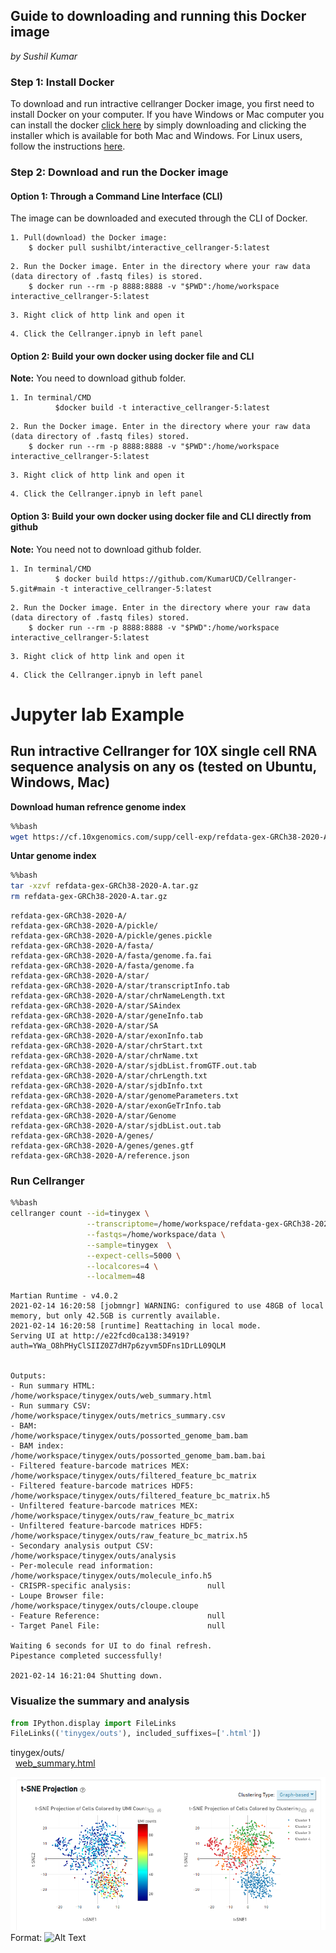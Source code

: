 
## Guide to downloading and running this Docker image
_by Sushil Kumar_

### Step 1: Install Docker

To download and run intractive cellranger Docker image, you first need to install Docker on your computer. If you have Windows or Mac computer you can install the docker [click here](https://www.docker.com/products/docker-desktop) by simply downloading and clicking the installer which is available for both Mac and Windows. For Linux users, follow the instructions [here](https://docs.docker.com/linux/step_one/). 

### Step 2: Download and run the Docker image

#### Option 1: Through a Command Line Interface (CLI)

The image can be downloaded and executed through the CLI of Docker.
```
1. Pull(download) the Docker image:
	$ docker pull sushilbt/interactive_cellranger-5:latest
```
```
2. Run the Docker image. Enter in the directory where your raw data (data directory of .fastq files) is stored.
	$ docker run --rm -p 8888:8888 -v "$PWD":/home/workspace  interactive_cellranger-5:latest
```
```
3. Right click of http link and open it
```
```
4. Click the Cellranger.ipnyb in left panel 
```


#### Option 2: Build your own docker using docker file and CLI

**Note:** You need to download github folder.
```
1. In terminal/CMD
          $docker build -t interactive_cellranger-5:latest
```
```
2. Run the Docker image. Enter in the directory where your raw data (data directory of .fastq files) stored.	
	$ docker run --rm -p 8888:8888 -v "$PWD":/home/workspace  interactive_cellranger-5:latest
```
```
3. Right click of http link and open it
```
```
4. Click the Cellranger.ipnyb in left panel
```

#### Option 3: Build your own docker using docker file and CLI directly from github

**Note:** You need not to download github folder.
```
1. In terminal/CMD
          $ docker build https://github.com/KumarUCD/Cellranger-5.git#main -t interactive_cellranger-5:latest
```
```
2. Run the Docker image. Enter in the directory where your raw data (data directory of .fastq files) stored.
	$ docker run --rm -p 8888:8888 -v "$PWD":/home/workspace  interactive_cellranger-5:latest
```
```
3. Right click of http link and open it
```
```
4. Click the Cellranger.ipnyb in left panel 
```

# Jupyter lab Example
## Run intractive Cellranger for 10X single cell RNA sequence analysis on any os (tested on Ubuntu, Windows, Mac)

**Download human refrence genome index**
```bash
%%bash
wget https://cf.10xgenomics.com/supp/cell-exp/refdata-gex-GRCh38-2020-A.tar.gz
```
**Untar genome index**   
```bash
%%bash
tar -xzvf refdata-gex-GRCh38-2020-A.tar.gz
rm refdata-gex-GRCh38-2020-A.tar.gz
```
    refdata-gex-GRCh38-2020-A/
    refdata-gex-GRCh38-2020-A/pickle/
    refdata-gex-GRCh38-2020-A/pickle/genes.pickle
    refdata-gex-GRCh38-2020-A/fasta/
    refdata-gex-GRCh38-2020-A/fasta/genome.fa.fai
    refdata-gex-GRCh38-2020-A/fasta/genome.fa
    refdata-gex-GRCh38-2020-A/star/
    refdata-gex-GRCh38-2020-A/star/transcriptInfo.tab
    refdata-gex-GRCh38-2020-A/star/chrNameLength.txt
    refdata-gex-GRCh38-2020-A/star/SAindex
    refdata-gex-GRCh38-2020-A/star/geneInfo.tab
    refdata-gex-GRCh38-2020-A/star/SA
    refdata-gex-GRCh38-2020-A/star/exonInfo.tab
    refdata-gex-GRCh38-2020-A/star/chrStart.txt
    refdata-gex-GRCh38-2020-A/star/chrName.txt
    refdata-gex-GRCh38-2020-A/star/sjdbList.fromGTF.out.tab
    refdata-gex-GRCh38-2020-A/star/chrLength.txt
    refdata-gex-GRCh38-2020-A/star/sjdbInfo.txt
    refdata-gex-GRCh38-2020-A/star/genomeParameters.txt
    refdata-gex-GRCh38-2020-A/star/exonGeTrInfo.tab
    refdata-gex-GRCh38-2020-A/star/Genome
    refdata-gex-GRCh38-2020-A/star/sjdbList.out.tab
    refdata-gex-GRCh38-2020-A/genes/
    refdata-gex-GRCh38-2020-A/genes/genes.gtf
    refdata-gex-GRCh38-2020-A/reference.json

### Run Cellranger                                                                                                                                                                                                                       
```bash
%%bash
cellranger count --id=tinygex \
                 --transcriptome=/home/workspace/refdata-gex-GRCh38-2020-A \
                 --fastqs=/home/workspace/data \
                 --sample=tinygex  \
                 --expect-cells=5000 \
                 --localcores=4 \
                 --localmem=48
```

    Martian Runtime - v4.0.2
    2021-02-14 16:20:58 [jobmngr] WARNING: configured to use 48GB of local memory, but only 42.5GB is currently available.
    2021-02-14 16:20:58 [runtime] Reattaching in local mode.
    Serving UI at http://e22fcd0ca138:34919?auth=YWa_O8hPHyClSIIZ0Z7dH7p6zyvm5DFns1DrLL09QLM
 
  
    Outputs:
    - Run summary HTML:                         /home/workspace/tinygex/outs/web_summary.html
    - Run summary CSV:                          /home/workspace/tinygex/outs/metrics_summary.csv
    - BAM:                                      /home/workspace/tinygex/outs/possorted_genome_bam.bam
    - BAM index:                                /home/workspace/tinygex/outs/possorted_genome_bam.bam.bai
    - Filtered feature-barcode matrices MEX:    /home/workspace/tinygex/outs/filtered_feature_bc_matrix
    - Filtered feature-barcode matrices HDF5:   /home/workspace/tinygex/outs/filtered_feature_bc_matrix.h5
    - Unfiltered feature-barcode matrices MEX:  /home/workspace/tinygex/outs/raw_feature_bc_matrix
    - Unfiltered feature-barcode matrices HDF5: /home/workspace/tinygex/outs/raw_feature_bc_matrix.h5
    - Secondary analysis output CSV:            /home/workspace/tinygex/outs/analysis
    - Per-molecule read information:            /home/workspace/tinygex/outs/molecule_info.h5
    - CRISPR-specific analysis:                 null
    - Loupe Browser file:                       /home/workspace/tinygex/outs/cloupe.cloupe
    - Feature Reference:                        null
    - Target Panel File:                        null
    
    Waiting 6 seconds for UI to do final refresh.
    Pipestance completed successfully!
    
    2021-02-14 16:21:04 Shutting down.


### Visualize the summary and analysis
```python
from IPython.display import FileLinks
FileLinks(('tinygex/outs'), included_suffixes=['.html'])
```
tinygex/outs/<br>
&nbsp;&nbsp;<a href='tinygex/outs/web_summary.html' target='_blank'>web_summary.html</a><br>


![GitHub Logo](tSNE.png)
Format: ![Alt Text](url)
